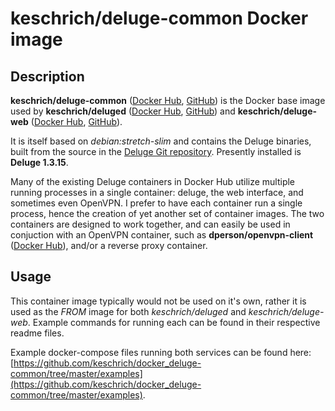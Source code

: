 # keschrich/deluge-common Docker image
## Description
**keschrich/deluge-common** ([Docker Hub](https://hub.docker.com/r/keschrich/deluge-common), [GitHub](https://github.com/keschrich/docker_deluge-common)) is the Docker base image used by **keschrich/deluged** ([Docker Hub](https://hub.docker.com/r/keschrich/deluged), [GitHub](https://github.com/keschrich/docker_deluged)) and **keschrich/deluge-web** ([Docker Hub](https://hub.docker.com/r/keschrich/deluge-web), [GitHub](https://github.com/keschrich/docker_deluge-web)).

It is itself based on *debian:stretch-slim* and contains the Deluge binaries, built from the source in the [Deluge Git repository](https://git.deluge-torrent.org/deluge). Presently installed is **Deluge 1.3.15**.

Many of the existing Deluge containers in Docker Hub utilize multiple running processes in a single container: deluge, the web interface, and sometimes even OpenVPN. I prefer to have each container run a single process, hence the creation of yet another set of container images. The two containers are designed to work together, and can easily be used in conjuction with an OpenVPN container, such as **dperson/openvpn-client** ([Docker Hub](https://hub.docker.com/r/dperson/openvpn-client)), and/or a reverse proxy container.
## Usage
This container image typically would not be used on it's own, rather it is used as the *FROM* image for both *keschrich/deluged* and *keschrich/deluge-web*. Example commands for running each can be found in their respective readme files.

Example docker-compose files running both services can be found here: [https://github.com/keschrich/docker_deluge-common/tree/master/examples](https://github.com/keschrich/docker_deluge-common/tree/master/examples).